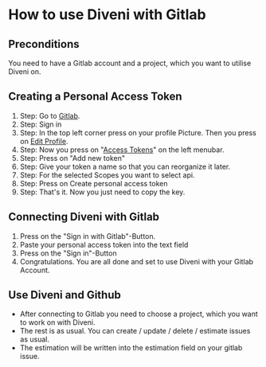 # How to use Diveni with Gitlab



## Preconditions

You need to have a Gitlab account and a project, which you want to utilise Diveni on.

## Creating a Personal Access Token

1. Step: Go to [Gitlab](https://gitlab.com/).
2. Step: Sign in
3. Step: In the top left corner press on your profile Picture. Then you press on [Edit Profile](https://gitlab.com/-/profile).
4. Step: Now you press on "[Access Tokens](https://gitlab.com/-/profile/personal_access_tokens)" on the left menubar.
5. Step: Press on "Add new token"
6. Step: Give your token a name so that you can reorganize it later.
7. Step: For the selected Scopes you want to select api.
8. Step: Press on Create personal access token
9. Step: That's it. Now you just need to copy the key.

## Connecting Diveni with Gitlab

1. Press on the "Sign in with Gitlab"-Button.
2. Paste your personal access token into the text field
3. Press on the "Sign in"-Button
4. Congratulations. You are all done and set to use Diveni with your Gitlab Account.

## Use Diveni and Github

- After connecting to Gitlab you need to choose a project, which you want to work on with Diveni.
- The rest is as usual. You can create / update / delete / estimate issues as usual.
- The estimation will be written into the estimation field on your gitlab issue.

